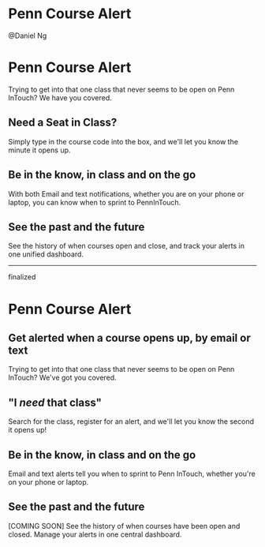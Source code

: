 # Penn Course Alert

@Daniel Ng

# Penn Course Alert

Trying to get into that one class that never seems to be open on Penn InTouch? We have you covered.

## Need a Seat in Class?

Simply type in the course code into the box, and we'll let you know the minute it opens up.

## Be in the know, in class and on the go

With both Email and text notifications, whether you are on your phone or laptop, you can know when to sprint to PennInTouch. 

## See the past and the future

See the history of when courses open and close, and track your alerts in one unified dashboard.

---

finalized

# Penn Course Alert

## Get alerted when a course opens up, by email or text

Trying to get into that one class that never seems to be open on Penn InTouch? We've got you covered.

## "I *need* that class"

Search for the class, register for an alert, and we'll let you know the second it opens up!

## Be in the know, in class and on the go

Email and text alerts tell you when to sprint to Penn InTouch, whether you're on your phone or laptop.

## See the past and the future

[COMING SOON] See the history of when courses have been open and closed. Manage your alerts in one central dashboard.